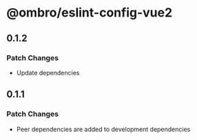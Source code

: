 # @ombro/eslint-config-vue2

## 0.1.2

### Patch Changes

- Update dependencies

## 0.1.1

### Patch Changes

- Peer dependencies are added to development dependencies
